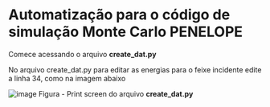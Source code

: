 # Automatização para o código de simulação Monte Carlo PENELOPE

Comece acessando o arquivo **create_dat.py**

No arquivo create_dat.py para editar as energias para o feixe incidente edite a linha 34, como na imagem abaixo

![image](https://github.com/hitalorm/Automatizacao-Leticia/assets/32619150/0be83a7b-df70-431d-8adc-254584b95fca)
Figura - Print screen do arquivo **create_dat.py**
